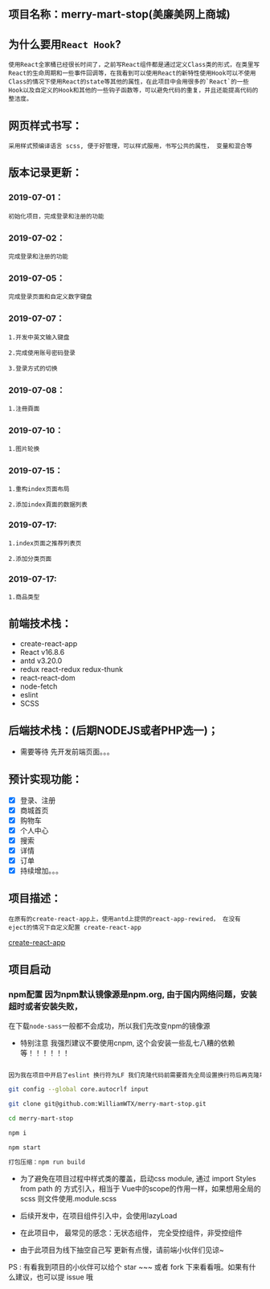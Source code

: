 ## 项目名称：merry-mart-stop(美廉美网上商城)
## 为什么要用`React Hook`?
    使用React全家桶已经很长时间了，之前写React组件都是通过定义Class类的形式，在类里写React的生命周期和一些事件回调等，在我看到可以使用React的新特性使用Hook可以不使用Class的情况下使用React的state等其他的属性，在此项目中会用很多的`React`的一些Hook以及自定义的Hook和其他的一些钩子函数等，可以避免代码的重复，并且还能提高代码的整洁度。
## 网页样式书写：
    采用样式预编译语言 scss, 便于好管理，可以样式服用，书写公共的属性， 变量和混合等
## 版本记录更新：
### 2019-07-01：
    初始化项目，完成登录和注册的功能
### 2019-07-02：
    完成登录和注册的功能
### 2019-07-05：
    完成登录页面和自定义数字键盘
### 2019-07-07：
    1.开发中英文输入键盘
    
    2.完成使用账号密码登录
    
    3.登录方式的切换
### 2019-07-08：
    1.注冊頁面
    
### 2019-07-10：
    1.图片轮换
    
### 2019-07-15：
    1.重构index页面布局
    
    2.添加index頁面的数据列表
    
### 2019-07-17:
    1.index页面之推荐列表页
    
    2.添加分类页面
### 2019-07-17:
    1.商品类型
    
## 前端技术栈：
- create-react-app
- React v16.8.6
- antd v3.20.0
- redux react-redux redux-thunk
- react-react-dom
- node-fetch
- eslint
- SCSS
## 后端技术栈：(后期NODEJS或者PHP选一)；
- 需要等待 先开发前端页面。。。
## 预计实现功能：
- [x] 登录、注册
- [x] 商城首页
- [x] 购物车
- [x] 个人中心
- [x] 搜索
- [x] 详情
- [x] 订单
- [x] 持续增加。。。

## 项目描述：
    在原有的create-react-app上，使用antd上提供的react-app-rewired， 在没有 eject的情况下自定义配置 create-react-app
[create-react-app](https://www.github.com/facebook/create-react-app)

## 项目启动
### npm配置 因为npm默认镜像源是npm.org, 由于国内网络问题，安装超时或者安装失败，
在下载`node-sass`一般都不会成功，所以我们先改变npm的镜像源
- 特别注意 我强烈建议不要使用cnpm, 这个会安装一些乱七八糟的依赖等！！！！！！
```bash

因为我在项目中开启了eslint 换行符为LF 我们克隆代码前需要首先全局设置换行符后再克隆项目，否则不会编译通过

git config --global core.autocrlf input

git clone git@github.com:WilliamWTX/merry-mart-stop.git

cd merry-mart-stop

npm i

npm start

打包压缩：npm run build

```

- 为了避免在项目过程中样式类的覆盖，启动css module, 通过 import Styles from path 的
方式引入，相当于 Vue中的scope的作用一样，如果想用全局的scss 则文件使用.module.scss

- 后续开发中，在项目组件引入中，会使用lazyLoad

- 在此项目中， 最常见的感念：无状态组件， 完全受控组件，非受控组件

- 由于此项目为线下抽空自己写 更新有点慢，请前端小伙伴们见谅~

PS : 有看我到项目的小伙伴可以给个 star ~~~ 或者 fork 下来看看哦。如果有什么建议，也可以提 issue 哦
    




